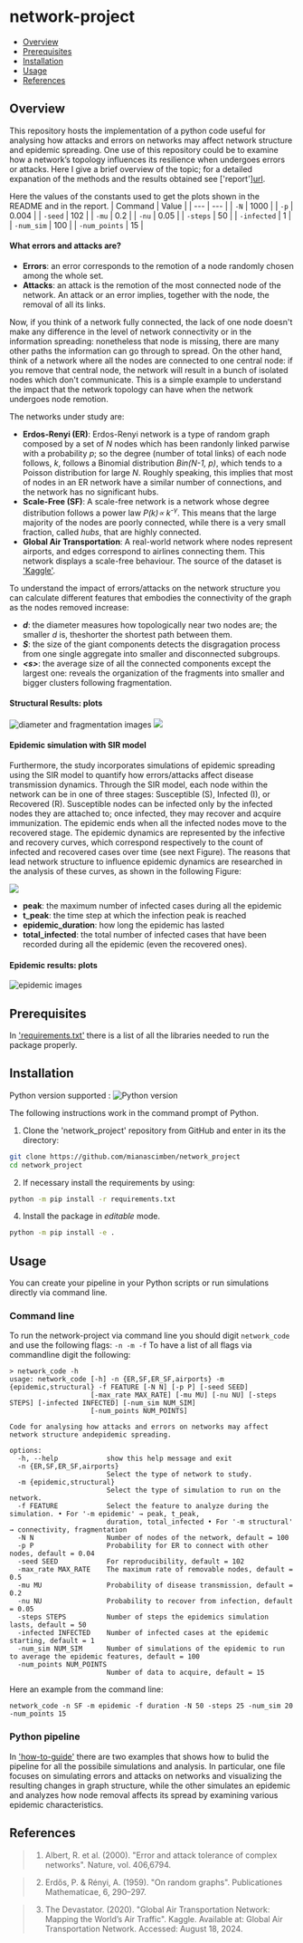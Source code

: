 # network-project


* [Overview](#overview)
* [Prerequisites](#prerequisites)
* [Installation](#installation)
* [Usage](#usage)
* [References](#references)



  
## Overview 
This repository hosts the implementation of a python code useful for analysing how attacks and errors on networks may affect network structure and epidemic spreading. One use of this repository could be to examine how a network’s topology influences its resilience when undergoes errors or attacks. 
Here I give a brief overview of the topic; for a detailed expanation of the methods and the results obtained see ['report'][url](https://github.com/mianascimben/network_project/blob/main/report.pdf).

Here the values of the constants used to get the plots shown in the README and in the report.
| Command | Value |
| --- | --- |
| `-N` | 1000 |
| `-p` | 0.004 |
| `-seed` | 102 |
| `-mu` | 0.2 |
| `-nu` | 0.05 |
| `-steps` | 50 |
| `-infected` | 1 |
| `-num_sim` | 100 |
| `-num_points` | 15 |

#### What errors and attacks are?
+ **Errors**: an error corresponds to the remotion of a node randomly chosen among the whole set.
+ **Attacks**: an attack is the remotion of the most connected node of the network.
An attack or an error implies, together with the node, the removal of all its links.

Now, if you think of a network fully connected, the lack of one node doesn't make any difference in the level of network connectivity or in the information spreading: nonetheless that node is missing, there are many other paths the information can go through to spread. On the other hand, think of a network where all the nodes are connected to one central node: if you remove that central node, the network will result in a bunch of isolated nodes which don't communicate.
This is a simple example to understand the impact that the network topology can have when the network undergoes node remotion. 

The networks under study are: 
+ **Erdos-Renyi (ER)**: Erdos-Renyi network is a type of random graph composed by a set of _N_ nodes which has been randonly linked parwise with a probability _p_; so the degree (number of total links) of each node follows, _k_, follows a Binomial distribution _Bin(N-1, p)_, which tends to a Poisson distribution for large _N_. Roughly speaking, this implies that most of nodes in an ER network have a similar number of connections, and the network has no significant hubs.  
+ **Scale-Free (SF)**: A scale-free network is a network whose degree distribution follows a power law _P(k)∝ k<sup>-γ</sup>_. This means that the large majority of the nodes are poorly connected, while there is a very small fraction, called _hubs_, that are highly connected.
+ **Global Air Transportation**: A real-world network where nodes represent airports, and edges correspond to airlines connecting them. This network displays a scale-free behaviour. The source of the dataset is ['Kaggle'](https://www.kaggle.com/datasets/thedevastator/global-air-transportation-network-mapping-the-wo).

To understand the impact of errors/attacks on the network structure you can calculate different features that embodies the connectivity of the graph as the nodes removed increase:
+ **_d_**: the diameter measures how topologically near two nodes are; the smaller _d_ is, theshorter the shortest path between them.
+ **_S_**: the size of the giant components detects the disgragation process from one single aggregate into smaller and disconnected subgroups.  
+ **_<_s_>_**: the average size of all the connected components except the largest one: reveals the organization of the fragments into smaller and bigger clusters following fragmentation.

#### Structural Results: plots

![diameter and fragmentation images](https://github.com/mianascimben/network_project/blob/main/images/graph_analysis_diameter_plot.PNG)
![](https://github.com/mianascimben/network_project/blob/main/images/graph_analysis_S_plot.PNG)

#### Epidemic simulation with SIR model
Furthermore, the study incorporates simulations of epidemic spreading using the SIR model to quantify how errors/attacks affect disease transmission dynamics. Through the SIR model, each node within the network can be in one of three stages: Susceptible (S), Infected (I), or Recovered (R). Susceptible nodes can be infected only by the infected nodes they are attached to; once infected, they may recover and acquire immunization. The epidemic ends when all the infected nodes move to the recovered stage. The epidemic dynamics are represented by the infective and recovery curves, which correspond respectively to the count of infected and recovered cases over time (see next Figure).
The reasons that lead network structure to influence epidemic dynamics are researched in the analysis of these curves, as shown in the following Figure:

![](https://github.com/mianascimben/network_project/blob/main/images/scheme.PNG)

+ **peak**: the maximum number of infected cases during all the epidemic
+ **t_peak**: the time step at which the infection peak is reached
+ **epidemic_duration**: how long the epidemic has lasted 
+ **total_infected**: the total number of infected cases that have been recorded during all the epidemic (even the recovered ones).
#### Epidemic results: plots
![epidemic images](https://github.com/mianascimben/network_project/blob/main/images/epidemic_ER_SF_plot.PNG)

## Prerequisites

In ['requirements.txt'](https://github.com/mianascimben/network-project/blob/main/requirements.txt) there is a list of all the libraries needed to run the package properly.

## Installation

Python version supported : ![Python version](https://img.shields.io/badge/python-3.8|3.9|3.10|3.11-blue.svg)

The following instructions work in the command prompt of Python.

1. Clone the 'network_project' repository from GitHub and enter in its the directory:
```bash
git clone https://github.com/mianascimben/network_project
cd network_project
```
2. If necessary install the requirements by using:
```bash
python -m pip install -r requirements.txt
```
4. Install the package in *editable* mode.
```bash
python -m pip install -e .
```

## Usage
You can create your pipeline in your Python scripts or run simulations directly via command line.

### Command line
To run the network-project via command line you should digit ```network_code``` and use the following flags:
```-n -m -f```
To have a list of all flags via commandline digit the following:
```
> network_code -h
usage: network_code [-h] -n {ER,SF,ER_SF,airports} -m {epidemic,structural} -f FEATURE [-N N] [-p P] [-seed SEED]
                    [-max_rate MAX_RATE] [-mu MU] [-nu NU] [-steps STEPS] [-infected INFECTED] [-num_sim NUM_SIM]
                    [-num_points NUM_POINTS]

Code for analysing how attacks and errors on networks may affect network structure andepidemic spreading.

options:
  -h, --help            show this help message and exit
  -n {ER,SF,ER_SF,airports}
                        Select the type of network to study.
  -m {epidemic,structural}
                        Select the type of simulation to run on the network.
  -f FEATURE            Select the feature to analyze during the simulation. • For '-m epidemic' → peak, t_peak,
                        duration, total_infected • For '-m structural' → connectivity, fragmentation
  -N N                  Number of nodes of the network, default = 100
  -p P                  Probability for ER to connect with other nodes, default = 0.04
  -seed SEED            For reproducibility, default = 102
  -max_rate MAX_RATE    The maximum rate of removable nodes, default = 0.5
  -mu MU                Probability of disease transmission, default = 0.2
  -nu NU                Probability to recover from infection, default = 0.05
  -steps STEPS          Number of steps the epidemics simulation lasts, default = 50
  -infected INFECTED    Number of infected cases at the epidemic starting, default = 1
  -num_sim NUM_SIM      Number of simulations of the epidemic to run to average the epidemic features, default = 100
  -num_points NUM_POINTS
                        Number of data to acquire, default = 15
```
Here an example from the command line:
```
network_code -n SF -m epidemic -f duration -N 50 -steps 25 -num_sim 20 -num_points 15
```

### Python pipeline 
In ['how-to-guide'](https://github.com/mianascimben/network-project/tree/main/how-to-guide) there are two examples that shows how to bulid the pipeline for all the possibile simulations and analysis. In particular, one file focuses on simulating errors and attacks on networks and visualizing the resulting changes in graph structure, while the other simulates an epidemic and analyzes how node removal affects its spread by examining various epidemic characteristics.

## References
>1. Albert, R. et al. (2000). "Error and attack tolerance of complex networks". Nature, vol. 406,6794.

>2. Erdős, P. & Rényi, A. (1959). "On random graphs". Publicationes Mathematicae, 6, 290–297.
  
>3. The Devastator. (2020). "Global Air Transportation Network: Mapping the World’s Air Traffic". Kaggle. Available at: Global Air Transportation Network. Accessed: August 18, 2024.

